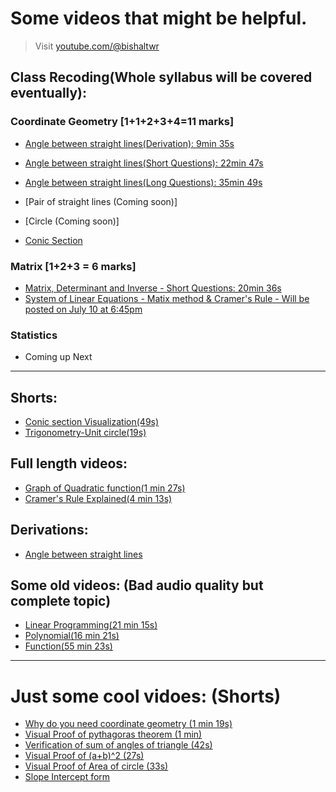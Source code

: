 # Some videos that might be helpful. 

> Visit [youtube.com/@bishaltwr](youtube.com/@bishaltwr)

## Class Recoding(Whole syllabus will be covered eventually):

### Coordinate Geometry [1+1+2+3+4=11 marks]

- [Angle between straight lines(Derivation): 9min 35s](https://youtu.be/1a51_URJFa0?si=XbvI5fHJGREUBBCr)
- [Angle between straight lines(Short Questions): 22min 47s](https://youtu.be/fyVmyN7-2X4)
- [Angle between straight lines(Long Questions): 35min 49s](https://youtu.be/gGv6WZeOHtA)

- [Pair of straight lines (Coming soon)]
- [Circle (Coming soon)]
- [Conic Section](https://youtube.com/shorts/Y9y6HEpW8W4?feature=share)

### Matrix [1+2+3 = 6 marks]

- [Matrix, Determinant and Inverse - Short Questions: 20min 36s](https://youtu.be/q87Qfao9Hcc)
- [System of Linear Equations - Matix method & Cramer's Rule - Will be posted on July 10 at 6:45pm](https://youtu.be/szDjnezQ608)


### Statistics

- Coming up Next

---

## Shorts:

- [Conic section Visualization(49s)](https://youtube.com/shorts/Y9y6HEpW8W4?feature=share)
- [Trigonometry-Unit circle(19s)](https://youtube.com/shorts/NuWqoXFhgdM?feature=share)


## Full length videos:

- [Graph of Quadratic function(1 min 27s)](https://youtu.be/Al6BF10BSPY)
- [Cramer's Rule Explained(4 min 13s)](https://youtu.be/g_eMbMuzaOo)


## Derivations:

- [Angle between straight lines](https://youtu.be/1a51_URJFa0)

## Some old videos: (Bad audio quality but complete topic)

- [Linear Programming(21 min 15s)](https://youtu.be/z_4yHNLT7KM)
- [Polynomial(16 min 21s)](https://youtu.be/JqMWYhKpAvc)
- [Function(55 min 23s)](https://youtu.be/Qnz5QkAD_aE)

----

# Just some cool vidoes: (Shorts)

- [Why do you need coordinate geometry (1 min 19s)](https://youtube.com/shorts/S4pmWmsGSP4?feature=share)
- [Visual Proof of pythagoras theorem (1 min)](https://youtube.com/shorts/zcYTzHTVvbw?feature=share)
- [Verification of sum of angles of triangle (42s)](https://youtube.com/shorts/A4SjSJW-3kM?feature=share)
- [Visual Proof of (a+b)^2 (27s)](https://youtube.com/shorts/djZC5Z4RW-E?feature=share)
- [Visual Proof of Area of circle (33s)](https://youtube.com/shorts/y4VVuy18mrU?feature=share)
- [Slope Intercept form](https://youtube.com/shorts/psuQRQhVmMo?feature=share)